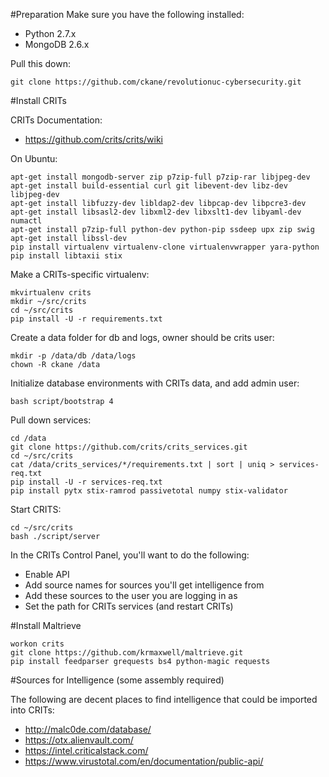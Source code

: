 #Preparation
Make sure you have the following installed:
* Python 2.7.x
* MongoDB	2.6.x

Pull this down:
```
git clone https://github.com/ckane/revolutionuc-cybersecurity.git
```

#Install CRITs

CRITs Documentation:
* https://github.com/crits/crits/wiki

On Ubuntu:
```
apt-get install mongodb-server zip p7zip-full p7zip-rar libjpeg-dev
apt-get install build-essential curl git libevent-dev libz-dev libjpeg-dev
apt-get install libfuzzy-dev libldap2-dev libpcap-dev libpcre3-dev
apt-get install libsasl2-dev libxml2-dev libxslt1-dev libyaml-dev numactl
apt-get install p7zip-full python-dev python-pip ssdeep upx zip swig
apt-get install libssl-dev
pip install virtualenv virtualenv-clone virtualenvwrapper yara-python
pip install libtaxii stix
```

Make a CRITs-specific virtualenv:
```
mkvirtualenv crits
mkdir ~/src/crits
cd ~/src/crits
pip install -U -r requirements.txt
```

Create a data folder for db and logs, owner should be crits user:
```
mkdir -p /data/db /data/logs
chown -R ckane /data
```

Initialize database environments with CRITs data, and add admin user:
```
bash script/bootstrap 4
```

Pull down services:
```
cd /data
git clone https://github.com/crits/crits_services.git
cd ~/src/crits
cat /data/crits_services/*/requirements.txt | sort | uniq > services-req.txt
pip install -U -r services-req.txt
pip install pytx stix-ramrod passivetotal numpy stix-validator
```

Start CRITS:
```
cd ~/src/crits
bash ./script/server
```

In the CRITs Control Panel, you'll want to do the following:
* Enable API
* Add source names for sources you'll get intelligence from
* Add these sources to the user you are logging in as
* Set the path for CRITs services (and restart CRITs)

#Install Maltrieve
```
workon crits
git clone https://github.com/krmaxwell/maltrieve.git
pip install feedparser grequests bs4 python-magic requests
```
#Sources for Intelligence
(some assembly required)

The following are decent places to find intelligence that could be imported into CRITs:
* http://malc0de.com/database/
* https://otx.alienvault.com/
* https://intel.criticalstack.com/
* https://www.virustotal.com/en/documentation/public-api/
